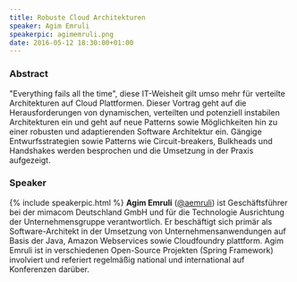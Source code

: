 ```yaml
---
title: Robuste Cloud Architekturen
speaker: Agim Emruli
speakerpic: agimemruli.png
date: 2016-05-12 18:30:00+01:00
---
```


### Abstract

"Everything fails all the time", diese IT-Weisheit gilt umso mehr für verteilte Architekturen auf Cloud Plattformen. Dieser Vortrag geht auf die Herausforderungen von dynamischen, verteilten und potenziell instabilen Architekturen ein und geht auf neue Patterns sowie Möglichkeiten hin zu einer robusten und adaptierenden Software Architektur ein. Gängige Entwurfsstrategien sowie Patterns wie Circuit-breakers, Bulkheads und Handshakes werden besprochen und die Umsetzung in der Praxis aufgezeigt.

### Speaker

{% include speakerpic.html %}
__Agim Emruli__ ([@aemruli](https://twitter.com/aemruli)) ist Geschäftsführer bei der mimacom Deutschland GmbH und für die Technologie Ausrichtung der Unternehmensgruppe verantwortlich. Er beschäftigt sich primär als Software-Architekt in der Umsetzung von Unternehmensanwendungen auf Basis der Java, Amazon Webservices sowie Cloudfoundry plattform. Agim Emruli ist in verschiedenen Open-Source Projekten (Spring Framework) involviert und referiert regelmäßig national und international auf Konferenzen darüber.